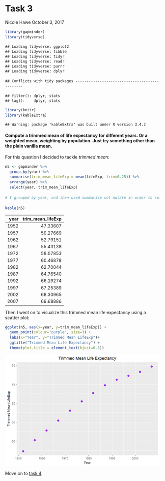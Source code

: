 Task 3
================
Nicole Hawe
October 3, 2017

``` r
library(gapminder)
library(tidyverse)
```

    ## Loading tidyverse: ggplot2
    ## Loading tidyverse: tibble
    ## Loading tidyverse: tidyr
    ## Loading tidyverse: readr
    ## Loading tidyverse: purrr
    ## Loading tidyverse: dplyr

    ## Conflicts with tidy packages ----------------------------------------------

    ## filter(): dplyr, stats
    ## lag():    dplyr, stats

``` r
library(knitr)
library(kableExtra)
```

    ## Warning: package 'kableExtra' was built under R version 3.4.2

#### Compute a trimmed mean of life expectancy for different years. Or a weighted mean, weighting by population. Just try something other than the plain vanilla mean.

For this question I decided to tackle *trimmed mean*:

``` r
n5 <- gapminder %>% 
  group_by(year) %>% 
  summarise(trim_mean_lifeExp = mean(lifeExp, trim=0.25)) %>% 
  arrange(year) %>% 
  select(year, trim_mean_lifeExp)

# I grouped by year, and then used summarize not mutate in order to collaspe the years into one row not add columns with the trimmed mean but having multiple years with that.

kable(n5)
```

|  year|  trim\_mean\_lifeExp|
|-----:|--------------------:|
|  1952|             47.33607|
|  1957|             50.27669|
|  1962|             52.79151|
|  1967|             55.43138|
|  1972|             58.07853|
|  1977|             60.46878|
|  1982|             62.70044|
|  1987|             64.76540|
|  1992|             66.19274|
|  1997|             67.25389|
|  2002|             68.30965|
|  2007|             69.68886|

Then I went on to visualize this trimmed mean life expectancy using a scatter plot:

``` r
ggplot(n5, aes(x=year, y=trim_mean_lifeExp)) +
  geom_point(colour="purple", size=3) +
  labs(x="Year", y="Trimmed Mean LifeExp")+
  ggtitle("Trimmed Mean Life Expectancy") +
  theme(plot.title = element_text(hjust=0.5))
```

![](Task_3_files/figure-markdown_github-ascii_identifiers/unnamed-chunk-3-1.png)

Move on to [task 4](https://github.com/nicolehawe/STAT545-HW-Hawe-Nicole/blob/master/HW03/Task_4.md)
